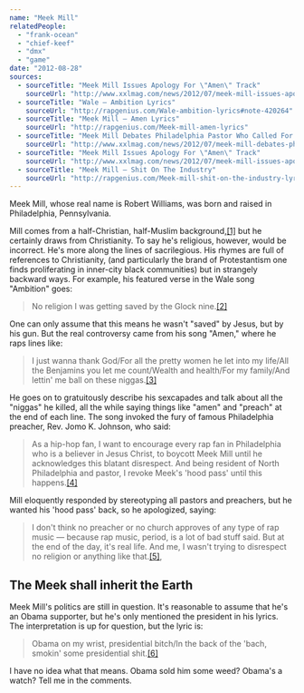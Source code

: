 ```yaml
---
name: "Meek Mill"
relatedPeople:
  - "frank-ocean"
  - "chief-keef"
  - "dmx"
  - "game"
date: "2012-08-28"
sources:
  - sourceTitle: "Meek Mill Issues Apology For \"Amen\" Track"
    sourceUrl: "http://www.xxlmag.com/news/2012/07/meek-mill-issues-apology-for-amen-track/"
  - sourceTitle: "Wale – Ambition Lyrics"
    sourceUrl: "http://rapgenius.com/Wale-ambition-lyrics#note-420264"
  - sourceTitle: "Meek Mill – Amen Lyrics"
    sourceUrl: "http://rapgenius.com/Meek-mill-amen-lyrics"
  - sourceTitle: "Meek Mill Debates Philadelphia Pastor Who Called For \"Amen\" Boycott"
    sourceUrl: "http://www.xxlmag.com/news/2012/07/meek-mill-debates-philadelphia-pastor-who-called-for-amen-boycott/"
  - sourceTitle: "Meek Mill Issues Apology For \"Amen\" Track"
    sourceUrl: "http://www.xxlmag.com/news/2012/07/meek-mill-issues-apology-for-amen-track/"
  - sourceTitle: "Meek Mill – Shit On The Industry"
    sourceUrl: "http://rapgenius.com/Meek-mill-shit-on-the-industry-lyrics#note-765943"
---
```


Meek Mill, whose real name is Robert Williams, was born and raised in Philadelphia, Pennsylvania.

Mill comes from a half-Christian, half-Muslim background,<a class="source-citation" href="http://www.xxlmag.com/news/2012/07/meek-mill-issues-apology-for-amen-track/" title="Meek Mill Issues Apology For &quot;Amen&quot; Track">[1]</a> but he certainly draws from Christianity. To say he's religious, however, would be incorrect. He's more along the lines of sacrilegious. His rhymes are full of references to Christianity, (and particularly the brand of Protestantism one finds proliferating in inner-city black communities) but in strangely backward ways. For example, his featured verse in the Wale song "Ambition" goes:

>No religion I was getting saved by the Glock nine.<a class="source-citation" href="http://rapgenius.com/Wale-ambition-lyrics#note-420264" title="Wale – Ambition Lyrics">[2]</a>

One can only assume that this means he wasn't "saved" by Jesus, but by his gun. But the real controversy came from his song "Amen," where he raps lines like:

>I just wanna thank God/For all the pretty women he let into my life/All the Benjamins you let me count/Wealth and health/For my family/And lettin' me ball on these niggas.<a class="source-citation" href="http://rapgenius.com/Meek-mill-amen-lyrics" title="Meek Mill – Amen Lyrics">[3]</a>

He goes on to gratuitously describe his sexcapades and talk about all the "niggas" he killed, all the while saying things like "amen" and "preach" at the end of each line. The song invoked the fury of famous Philadelphia preacher, Rev. Jomo K. Johnson, who said:

>As a hip-hop fan, I want to encourage every rap fan in Philadelphia who is a believer in Jesus Christ, to boycott Meek Mill until he acknowledges this blatant disrespect. And being resident of North Philadelphia and pastor, I revoke Meek's 'hood pass' until this happens.<a class="source-citation" href="http://www.xxlmag.com/news/2012/07/meek-mill-debates-philadelphia-pastor-who-called-for-amen-boycott/" title="Meek Mill Debates Philadelphia Pastor Who Called For &quot;Amen&quot; Boycott">[4]</a>

Mill eloquently responded by stereotyping all pastors and preachers, but he wanted his 'hood pass' back, so he apologized, saying:

>I don't think no preacher or no church approves of any type of rap music — because rap music, period, is a lot of bad stuff said. But at the end of the day, it's real life. And me, I wasn't trying to disrespect no religion or anything like that.<a class="source-citation" href="http://www.xxlmag.com/news/2012/07/meek-mill-issues-apology-for-amen-track/" title="Meek Mill Issues Apology For &quot;Amen&quot; Track">[5]</a>,

## The Meek shall inherit the Earth

Meek Mill's politics are still in question. It's reasonable to assume that he's an Obama supporter, but he's only mentioned the president in his lyrics. The interpretation is up for question, but the lyric is:

>Obama on my wrist, presidential bitch/In the back of the 'bach, smokin' some presidential shit.<a class="source-citation" href="http://rapgenius.com/Meek-mill-shit-on-the-industry-lyrics#note-765943" title="Meek Mill – Shit On The Industry">[6]</a>

I have no idea what that means. Obama sold him some weed? Obama's a watch? Tell me in the comments.